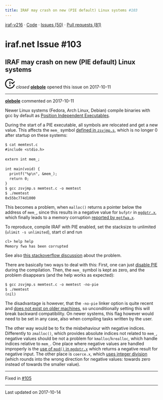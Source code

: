 ```yaml
---
title: IRAF may crash on new (PIE default) Linux systems #103
---
```


[iraf-v216](/iraf-v216) · [Code](https://github.com/iraf-community/iraf/tree/iraf-v216) · [Issues (50)](/iraf-v216/issues) · [Pull requests (81)](/iraf-v216/issues/pulls)

# iraf.net Issue #103
## IRAF may crash on new (PIE default) Linux systems
![closed](issue-closed.svg) *closed* **[olebole](https://github.com/olebole)** opened this issue on 2017-10-11

- - - -

**[olebole](https://github.com/olebole)** commented on 2017-10-11

Newer Linux systems (Fedora, Arch Linux, Debian) compile binaries with gcc by default as [Position Independent Executables](https://en.wikipedia.org/wiki/Position-independent_code#PIE).  
  
During the start of a PIE executable, all symbols are relocated and get a new value. This affects the `mem_` symbol [defined in `zsvjmp.s`](https://github.com/iraf-community/iraf/blob/eb2d3d477aa1dc368576e045807c30594cae0488/unix/as.linux64/zsvjmp.s#L37), which is no longer 0 after startup on these systems:  
  
```  
$ cat memtest.c  
#include <stdio.h>  
  
extern int mem_;  
  
int main(void) {  
  printf("%p\n", &mem_);  
  return 0;  
}  
$ gcc zsvjmp.s memtest.c -o memtest  
$ ./memtest  
0x55bc774d1000  
```  
  
This becomes a problem, when `malloc()` returns a pointer below the address of `mem_`, since this results in a negative value for `bufptr` in [`mgdptr.x`](https://github.com/iraf-community/iraf/blob/9590f45760a4791f3305407fb51c87f1282b32be/sys/nmemio/mgdptr.x#L30), which finally leads to a  memory corruption [reported by `mgtfwa.x`](https://github.com/iraf-community/iraf/blob/9590f45760a4791f3305407fb51c87f1282b32be/sys/nmemio/mgtfwa.x#L23-L24).  
  
To reproduce, compile IRAF with PIE enabled, set the stacksize to unlimited (`ulimit -s unlimited`), start cl and run  
  
```  
cl> help help  
Memory fwa has been corrupted  
```  
  
See also [this stackoverflow discussion](https://stackoverflow.com/questions/46662310/how-to-create-a-non-relocatable-symbol?noredirect=1#comment80301590_46662310) about the problem.  
  
There are basically two ways to deal with this: First, one can just [disable PIE](https://github.com/iraf-community/iraf/pull/12/commits/d76882df4178eb29cb16b8fbb07bc460e07a259c) during the compilation. Then, the `mem_` symbol is kept as zero, and the problem disappears (and the help works as expected):  
  
```  
$ gcc zsvjmp.s memtest.c -o memtest -no-pie  
$ ./memtest  
(nil)  
```  
  
The disadvantage is however, that the `-no-pie` linker option is quite recent and [does not exist on older machines](https://travis-ci.org/olebole/iraf-v216/jobs/286688801#L713), so unconditionally setting this will break backward compatibility. On newer systems, this flag however would need to be set in any case, also when compiling tasks written by the user.  
  
The other way would be to fix the misbehaviour with negative indices. Differently to `zmalloc()`, which provides absolute indices not related to `mem_`, negative values should be not a problem for `kmalloc`/`krealloc`, which handle indices relative to `mem_`. One place where negative values are handled improperly is the [use of `mod()` in `mgdptr.x`](https://github.com/iraf-community/iraf/blob/9590f45760a4791f3305407fb51c87f1282b32be/sys/nmemio/mgdptr.x#L25) which returns a negative result for negative input. The other place is `coerce.x`, which [uses integer division](https://travis-ci.org/olebole/iraf-v216/jobs/286688801) (which rounds into the wrong direction for negative values: towards zero instead of towards the smaller value).

- - - -

Fixed in [#105](https://iraf-community.github.io/iraf-v216/issues/105)

- - - -

Last updated on 2017-10-14
